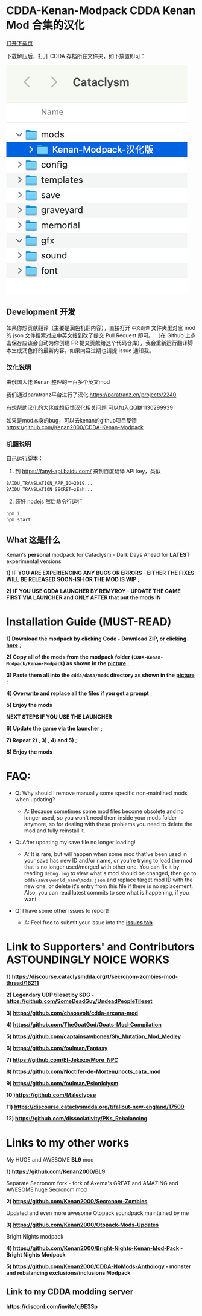 # CDDA-Kenan-Modpack CDDA Kenan Mod 合集的汉化

[打开下载页](https://github.com/linonetwo/CDDA-Kenan-Modpack-Chinese/releases/tag/latest)

下载解压后，打开 CDDA 存档所在文件夹，如下放置即可：

![docs/images/mod-folder.png](./docs/images/mod-folder.png)

## Development 开发

如果你想贡献翻译（主要是润色机翻内容），直接打开 `中文翻译` 文件夹里对应 mod 的 json 文件搜索对应中英文搜到改了提交 Pull Request 即可。 （在 Github 上点击保存应该会自动为你创建 PR 提交贡献给这个代码仓库），我会重新运行翻译脚本生成润色好的最新内容。如果内容过期也请提 issue 通知我。

### 汉化说明

由俄国大佬 Kenan 整理的一百多个英文mod

我们通过paratranz平台进行了汉化
https://paratranz.cn/projects/2240

有想帮助汉化的大佬或想反馈汉化相关问题
可以加入QQ群1130299939

如果是mod本身的bug，可以去kenan的github项目反馈
https://github.com/Kenan2000/CDDA-Kenan-Modpack

### 机翻说明

自己运行脚本：

1. 到 https://fanyi-api.baidu.com/ 搞到百度翻译 API key，类似

```env
BAIDU_TRANSLATION_APP_ID=2019...
BAIDU_TRANSLATION_SECRET=zEah...
```

2. 装好 nodejs 然后命令行运行

```
npm i
npm start
```

## What 这是什么

Kenan's **personal** modpack for Cataclysm - Dark Days Ahead for **LATEST** experimental versions

**1)** **IF YOU ARE EXPERIENCING ANY BUGS OR ERRORS - EITHER THE FIXES WILL BE RELEASED SOON-ISH OR THE MOD IS WIP** ;

**2)** **IF YOU USE CDDA LAUNCHER BY REMYROY - UPDATE THE GAME FIRST VIA LAUNCHER and ONLY AFTER that put the mods IN**

# Installation Guide (MUST-READ)

**1) Download the modpack by clicking Code - Download ZIP, or clicking** [**here**](https://github.com/Kenan2000/CDDA-Kenan-Modpack/archive/master.zip) ;

**2) Copy all of the mods from the modpack folder (`CDDA-Kenan-Modpack/Kenan-Modpack`) as shown in the** [**picture**](https://imgur.com/a/cpok2UT) ;

**3) Paste them all into the `cdda/data/mods` directory as shown in the** [**picture**](https://imgur.com/a/mK1cEER) ;

**4) Overwrite and replace all the files if you get a prompt** ;

**5) Enjoy the mods**

**NEXT STEPS IF YOU USE THE LAUNCHER** 

**6) Update the game via the launcher** ;

**7) Repeat 2) , 3) , 4) and 5)** ;

**8) Enjoy the mods**

# FAQ:

* Q: Why should I remove manually some specific non-mainlined mods when updating?
  * A: Because sometimes some mod files become obsolete and no longer used, so you won't need them inside your mods folder anymore, so for dealing with these problems you need to delete the mod and fully reinstall it.

* Q: After updating my save file no longer loading!
  * A: It is rare, but will happen when some mod that've been used in your save has new ID and/or name, or you're trying to load the mod that is no longer used/merged with other one. You can fix it by reading `debug.log` to view what's mod should be changed, then go to `cdda\save\world_name\mods.json` and replace target mod ID with the new one, or delete it's entry from this file if there is no replacement. Also, you can read latest commits to see what is happening, if you want

* Q: I have some other issues to report!
  * A: Feel free to submit your issue into the [**issues tab**](https://github.com/Kenan2000/CDDA-Kenan-Modpack/issues).

# Link to Supporters' and Contributors ASTOUNDINGLY NOICE WORKS

**1) https://discourse.cataclysmdda.org/t/secronom-zombies-mod-thread/16211**

**2) Legendary UDP tileset by SDG - https://github.com/SomeDeadGuy/UndeadPeopleTileset**

**3) https://github.com/chaosvolt/cdda-arcana-mod**

**4) https://github.com/TheGoatGod/Goats-Mod-Compilation**

**5) https://github.com/captainsawbones/Sly_Mutation_Mod_Medley**

**6) https://github.com/foulman/Fantasy**

**7) https://github.com/El-Jekozo/More_NPC**

**8) https://github.com/Noctifer-de-Mortem/nocts_cata_mod**

**9) https://github.com/foulman/Psioniclysm**

**10 )https://github.com/Maleclypse**

**11) https://discourse.cataclysmdda.org/t/fallout-new-england/17509**

**12) https://github.com/dissociativity/PKs_Rebalancing**

# Links to my other works

My HUGE and AWESOME **BL9** mod

**1) https://github.com/Kenan2000/BL9**

Separate Secronom fork - fork of Axema's GREAT and AMAZING and AWESOME huge Secronom mod

**2) https://github.com/Kenan2000/Secronom-Zombies**

Updated and even more awesome Otopack soundpack maintained by me 

**3) https://github.com/Kenan2000/Otopack-Mods-Updates**

Bright Nights modpack

**4) https://github.com/Kenan2000/Bright-Nights-Kenan-Mod-Pack - Bright Nights Modpack**

**5) https://github.com/Kenan2000/CDDA-NoMods-Anthology - monster and rebalancing exclusions/inclusions Modpack**

## Link to my CDDA modding server 

**https://discord.com/invite/xj9E3Sp**

